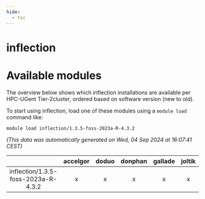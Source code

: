 ```yaml
---
hide:
  - toc
---
```


inflection
==========

# Available modules


The overview below shows which inflection installations are available per HPC-UGent Tier-2cluster, ordered based on software version (new to old).

To start using inflection, load one of these modules using a `module load` command like:

```shell
module load inflection/1.3.5-foss-2023a-R-4.3.2
```

*(This data was automatically generated on Wed, 04 Sep 2024 at 16:07:41 CEST)*  

| |accelgor|doduo|donphan|gallade|joltik|shinx|skitty|
| :---: | :---: | :---: | :---: | :---: | :---: | :---: | :---: |
|inflection/1.3.5-foss-2023a-R-4.3.2|x|x|x|x|x|-|x|
